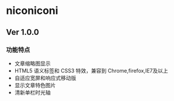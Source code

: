 <h1>niconiconi</h1>
<h2>Ver 1.0.0</h2>

### 功能特点

* 文章缩略图显示
* HTML5 语义标签和 CSS3 特效，兼容到 Chrome,firefox,IE7及以上
* 自适应宽屏和响应式移动版
* 显示文章特色图片
* 清新单栏时光轴
